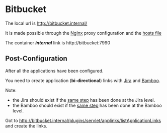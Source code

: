 # Bitbucket

The local url is http://bitbucket.internal/

It is made possible through the [NgInx](nginx.md) proxy configuration and the [hosts file](../envs/hosts.links)

The container ***internal*** link is http://bitbucket:7990

## Post-Configuration

After all the applications have been configured.

You need to create application (**bi-directional**) links with [Jira](jira.md) and [Bamboo](bamboo.md).

Note:
- the Jira should exist if the [same step](jira.md#Post-Configuration) has been done at the Jira level.
- the Bamboo should exist if the [same step](bamboo.md#Post-Configuration) has been done at the Bamboo level.

Got to http://bitbucket.internal/plugins/servlet/applinks/listApplicationLinks and create the links.